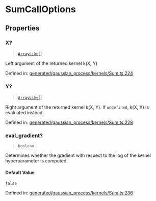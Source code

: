 # SumCallOptions

## Properties

### X?

> [`ArrayLike`](../types/ArrayLike.md)[]

Left argument of the returned kernel k(X, Y)

Defined in:  [generated/gaussian\_process/kernels/Sum.ts:224](https://github.com/transitive-bullshit/scikit-learn-ts/blob/b59c1ff/packages/sklearn/src/generated/gaussian_process/kernels/Sum.ts#L224)

### Y?

> [`ArrayLike`](../types/ArrayLike.md)[]

Right argument of the returned kernel k(X, Y). If `undefined`, k(X, X) is evaluated instead.

Defined in:  [generated/gaussian\_process/kernels/Sum.ts:229](https://github.com/transitive-bullshit/scikit-learn-ts/blob/b59c1ff/packages/sklearn/src/generated/gaussian_process/kernels/Sum.ts#L229)

### eval\_gradient?

> `boolean`

Determines whether the gradient with respect to the log of the kernel hyperparameter is computed.

#### Default Value

`false`

Defined in:  [generated/gaussian\_process/kernels/Sum.ts:236](https://github.com/transitive-bullshit/scikit-learn-ts/blob/b59c1ff/packages/sklearn/src/generated/gaussian_process/kernels/Sum.ts#L236)
